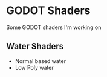 # GODOT Shaders

Some GODOT shaders I'm working on

## Water Shaders
- Normal based water
- Low Poly water

